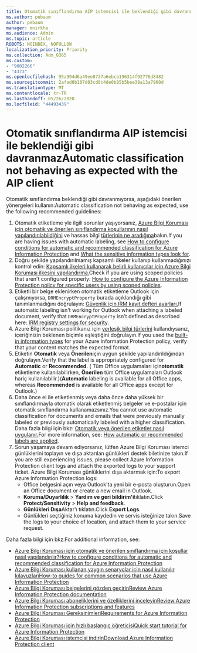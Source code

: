 ```yaml
---
title: Otomatik sınıflandırma AIP istemcisi ile beklendiği gibi davranmaz
ms.author: pebaum
author: pebaum
manager: mnirkhe
ms.audience: Admin
ms.topic: article
ROBOTS: NOINDEX, NOFOLLOW
localization_priority: Priority
ms.collection: Adm_O365
ms.custom:
- "9002266"
- "4373"
ms.openlocfilehash: 95a994d6a49ee8737a6ebcb196314f92776d8482
ms.sourcegitcommit: 2afad0b107d03cd8c4de0b85b5bee38a13a7960d
ms.translationtype: MT
ms.contentlocale: tr-TR
ms.lasthandoff: 05/26/2020
ms.locfileid: "44493439"
---
```

# <a name="automatic-classification-not-behaving-as-expected-with-the-aip-client"></a><span data-ttu-id="aca0f-102">Otomatik sınıflandırma AIP istemcisi ile beklendiği gibi davranmaz</span><span class="sxs-lookup"><span data-stu-id="aca0f-102">Automatic classification not behaving as expected with the AIP client</span></span>

<span data-ttu-id="aca0f-103">Otomatik sınıflandırma beklendiği gibi davranmıyorsa, aşağıdaki önerilen yönergeleri kullanın:</span><span class="sxs-lookup"><span data-stu-id="aca0f-103">Automatic classification not behaving as expected, use the following recommended guidelines:</span></span>

1. <span data-ttu-id="aca0f-104">Otomatik etiketleme yle ilgili sorunlar yaşıyorsanız, [Azure Bilgi Koruması için otomatik ve önerilen sınıflandırma koşullarının nasıl yapılandırılabildiğini](https://docs.microsoft.com/azure/information-protection/configure-policy-classification) ve hassas bilgi [türlerinin ne aradığına](https://docs.microsoft.com/office365/securitycompliance/what-the-sensitive-information-types-look-for)bakın.</span><span class="sxs-lookup"><span data-stu-id="aca0f-104">If you are having issues with automatic labeling, see [How to configure conditions for automatic and recommended classification for Azure Information Protection](https://docs.microsoft.com/azure/information-protection/configure-policy-classification) and [What the sensitive information types look for](https://docs.microsoft.com/office365/securitycompliance/what-the-sensitive-information-types-look-for).</span></span>
2. <span data-ttu-id="aca0f-105">Doğru şekilde yapılandırılmamış kapsamlı ilkeler kullanıp kullanmadığınızı kontrol edin: [Kapsamlı ilkeleri kullanarak belirli kullanıcılar için Azure Bilgi Koruması ilkesini yapılandırma.](https://docs.microsoft.com/azure/information-protection/configure-policy-scope)</span><span class="sxs-lookup"><span data-stu-id="aca0f-105">Check if you are using scoped policies that aren't configured properly: [How to configure the Azure Information Protection policy for specific users by using scoped policies](https://docs.microsoft.com/azure/information-protection/configure-policy-scope).</span></span>
3. <span data-ttu-id="aca0f-106">Etiketli bir belge eklenirken otomatik etiketleme Outlook için çalışmıyorsa, `DRMEncryptProperty` burada açıklandığı gibi tanımlanmadığını doğrulayın: [Güvenlik için IRM kayıt defteri ayarları.](https://docs.microsoft.com/deployoffice/security/protect-sensitive-messages-and-documents-by-using-irm-in-office#office-2016-irm-registry-key-options)</span><span class="sxs-lookup"><span data-stu-id="aca0f-106">If automatic labeling isn't working for Outlook when attaching a labeled document, verify that `DRMEncryptProperty` isn't defined as described here: [IRM registry settings for security](https://docs.microsoft.com/deployoffice/security/protect-sensitive-messages-and-documents-by-using-irm-in-office#office-2016-irm-registry-key-options).</span></span>
4. <span data-ttu-id="aca0f-107">Azure Bilgi Koruması politikanız için [yerleşik bilgi türlerini](https://support.office.com/article/What-the-sensitive-information-types-look-for-fd505979-76be-4d9f-b459-abef3fc9e86b) kullandıysanız, içeriğinizin beklenen biçimle eşleştiğini doğrulayın.</span><span class="sxs-lookup"><span data-stu-id="aca0f-107">If you used the [built-in information types](https://support.office.com/article/What-the-sensitive-information-types-look-for-fd505979-76be-4d9f-b459-abef3fc9e86b) for your Azure Information Protection policy, verify that your content matches the expected format.</span></span>
5. <span data-ttu-id="aca0f-108">Etiketin **Otomatik** veya **Önerilen**için uygun şekilde yapılandırıldığından doğrulayın.</span><span class="sxs-lookup"><span data-stu-id="aca0f-108">Verify that the label is appropriately configured for **Automatic** or **Recommended**.</span></span> <span data-ttu-id="aca0f-109">( Tüm Office uygulamaları için**otomatik** etiketleme kullanılabilirken, **Önerilen** tüm Office uygulamaları Outlook hariç kullanılabilir.)</span><span class="sxs-lookup"><span data-stu-id="aca0f-109">(**Automatic** labeling is available for all Office apps, whereas **Recommended** is available for all Office apps except for Outlook.)</span></span>
6. <span data-ttu-id="aca0f-110">Daha önce el ile etiketlenmiş veya daha önce daha yüksek bir sınıflandırmayla otomatik olarak etiketlenmiş belgeler ve e-postalar için otomatik sınıflandırma kullanamazsınız.</span><span class="sxs-lookup"><span data-stu-id="aca0f-110">You cannot use automatic classification for documents and emails that were previously manually labeled or previously automatically labeled with a higher classification.</span></span>  <span data-ttu-id="aca0f-111">Daha fazla bilgi için bkz: [Otomatik veya önerilen etiketler nasıl uygulanır.](https://docs.microsoft.com/azure/information-protection/configure-policy-classification#how-automatic-or-recommended-labels-are-applied)</span><span class="sxs-lookup"><span data-stu-id="aca0f-111">For more information, see: [How automatic or recommended labels are applied](https://docs.microsoft.com/azure/information-protection/configure-policy-classification#how-automatic-or-recommended-labels-are-applied).</span></span>
7. <span data-ttu-id="aca0f-112">Sorun yaşamaya devam ediyorsanız, lütfen Azure Bilgi Koruması istemci günlüklerini toplayın ve dışa aktarılan günlükleri destek biletinize takın.</span><span class="sxs-lookup"><span data-stu-id="aca0f-112">If you are still experiencing issues, please collect Azure Information Protection client logs and attach the exported logs to your support ticket.</span></span> <span data-ttu-id="aca0f-113">Azure Bilgi Koruması günlüklerini dışa aktarmak için:</span><span class="sxs-lookup"><span data-stu-id="aca0f-113">To export Azure Information Protection logs:</span></span>
    - <span data-ttu-id="aca0f-114">Office belgesini açın veya Outlook'ta yeni bir e-posta oluşturun.</span><span class="sxs-lookup"><span data-stu-id="aca0f-114">Open an Office document or create a new email in Outlook.</span></span>
    - <span data-ttu-id="aca0f-115">**Koruma/Duyarlılık**  >  **Yardım ve geri bildirim'i**tıklatın.</span><span class="sxs-lookup"><span data-stu-id="aca0f-115">Click **Protect/Sensitivity** > **Help and feedback**.</span></span>
    - <span data-ttu-id="aca0f-116">**Günlükleri Dışa**Aktar'ı tıklatın.</span><span class="sxs-lookup"><span data-stu-id="aca0f-116">Click **Export Logs**.</span></span>
    - <span data-ttu-id="aca0f-117">Günlükleri seçtiğiniz konuma kaydedin ve servis isteğinize takın.</span><span class="sxs-lookup"><span data-stu-id="aca0f-117">Save the logs to your choice of location, and attach them to your service request.</span></span>

<span data-ttu-id="aca0f-118">Daha fazla bilgi için bkz:</span><span class="sxs-lookup"><span data-stu-id="aca0f-118">For additional information, see:</span></span>

- [<span data-ttu-id="aca0f-119">Azure Bilgi Koruması için otomatik ve önerilen sınıflandırma için koşullar nasıl yapılandırılır?</span><span class="sxs-lookup"><span data-stu-id="aca0f-119">How to configure conditions for automatic and recommended classification for Azure Information Protection</span></span>](https://docs.microsoft.com/azure/information-protection/configure-policy-classification)
- [<span data-ttu-id="aca0f-120">Azure Bilgi Koruması kullanan yaygın senaryolar için nasıl kullanılır kılavuzları</span><span class="sxs-lookup"><span data-stu-id="aca0f-120">How-to guides for common scenarios that use Azure Information Protection</span></span>](https://docs.microsoft.com/azure/information-protection/how-to-guides)
- [<span data-ttu-id="aca0f-121">Azure Bilgi Koruması belgelerini gözden geçirin</span><span class="sxs-lookup"><span data-stu-id="aca0f-121">Review Azure Information Protection documentation</span></span>](https://docs.microsoft.com/azure/information-protection/what-is-information-protection)
- [<span data-ttu-id="aca0f-122">Azure Bilgi Koruması aboneliklerini ve özelliklerini inceleyin</span><span class="sxs-lookup"><span data-stu-id="aca0f-122">Review Azure Information Protection subscriptions and features</span></span>](https://azure.microsoft.com/pricing/details/information-protection)
- [<span data-ttu-id="aca0f-123">Azure Bilgi Koruması Gereksinimleri</span><span class="sxs-lookup"><span data-stu-id="aca0f-123">Requirements for Azure Information Protection</span></span>](https://docs.microsoft.com/azure/information-protection/get-started/requirements)
- [<span data-ttu-id="aca0f-124">Azure Bilgi Koruması için hızlı başlangıç öğreticisi</span><span class="sxs-lookup"><span data-stu-id="aca0f-124">Quick start tutorial for Azure Information Protection</span></span>](https://docs.microsoft.com/azure/information-protection/get-started/infoprotect-quick-start-tutorial)
- [<span data-ttu-id="aca0f-125">Azure Bilgi Koruması istemcisi indirin</span><span class="sxs-lookup"><span data-stu-id="aca0f-125">Download Azure Information Protection client</span></span>](https://www.microsoft.com/download/details.aspx?id=53018)
